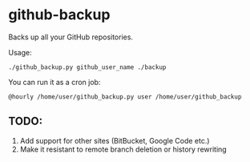 github-backup
=============

Backs up all your GitHub repositories.

Usage:

    ./github_backup.py github_user_name ./backup

You can run it as a cron job:

    @hourly /home/user/github_backup.py user /home/user/github_backup

## TODO:

1. Add support for other sites (BitBucket, Google Code etc.)
2. Make it resistant to remote branch deletion or history rewriting
